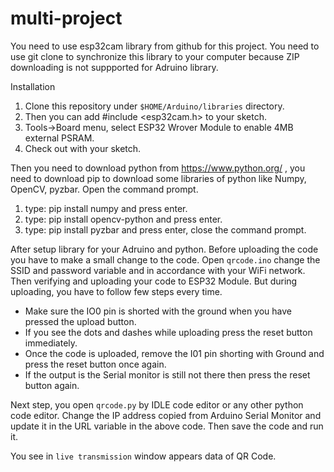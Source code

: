 # multi-project
You need to use esp32cam library from github for this project. You need to use git clone to synchronize this library to your computer because ZIP downloading is not suppported for Adruino library.

Installation
1. Clone this repository under `$HOME/Arduino/libraries` directory.
2. Then you can add #include <esp32cam.h> to your sketch.
3. Tools->Board menu, select ESP32 Wrover Module to enable 4MB external PSRAM.
4. Check out with your sketch.

Then you need to download python from https://www.python.org/ , you need to download pip to download some libraries of python like Numpy, OpenCV, pyzbar. Open the command prompt.
1. type: pip install numpy and press enter.
2. type: pip install opencv-python and press enter.
3. type: pip install pyzbar and press enter, close the command prompt.

After setup library for your Adruino and python. Before uploading the code you have to make a small change to the code. Open `qrcode.ino` change the SSID and password variable and in accordance with your WiFi network. Then verifying and uploading your code to ESP32 Module. But during uploading, you have to follow few steps every time.
- Make sure the IO0 pin is shorted with the ground when you have pressed the upload button.
- If you see the dots and dashes while uploading press the reset button immediately.
- Once the code is uploaded, remove the I01 pin shorting with Ground and press the reset button once again.
- If the output is the Serial monitor is still not there then press the reset button again.

Next step, you open `qrcode.py` by IDLE code editor or any other python code editor. Change the IP address copied from Arduino Serial Monitor and update it in the URL variable in the above code. Then save the code and run it. 

You see in `live transmission` window appears data of QR Code.
